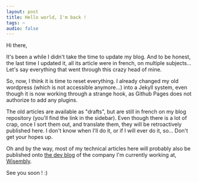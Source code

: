 ```yaml
---
layout: post
title: Hello world, I'm back !
tags: ~
audio: false
---
```


Hi there, 

It's been a while I didn't take the time to update my blog. And to be honest, the last time I updated it, all its article were in french, on multiple subjects... Let's say everything that went through this crazy head of mine.

So, now, I think it is time to reset everything. I already changed my old wordpress (which is not accessible anymore...) into a Jekyll system, even though it is now working through a strange hook, as Github Pages does not authorize to add any plugins. 

The old articles are available as "drafts", but are still in french on my blog repository (you'll find the link in the sidebar). Even though there is a lot of crap, once I sort them out, and translate them, they will be retroactively published here. I don't know when I'll do it, or if I will ever do it, so... Don't get your hopes up.

Oh and by the way, most of my technical articles here will probably also be published onto [the dev blog](http://dev.wisembly.com/) of the company I'm currently working at, [Wisembly](http://wisembly.com).

See you soon ! :)
